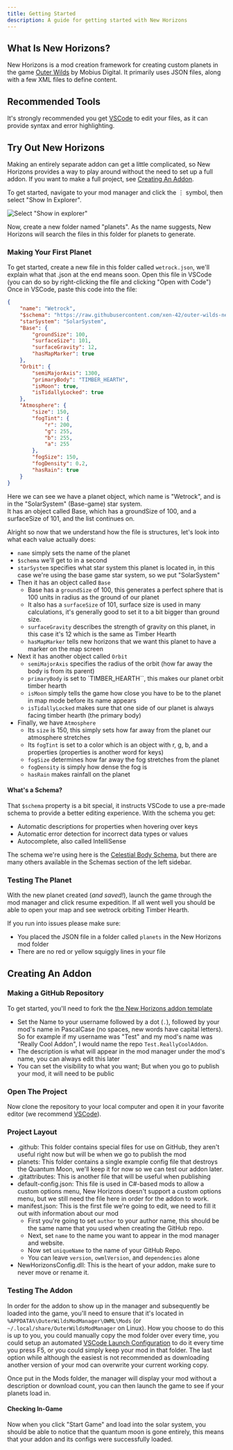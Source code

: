 ```yaml
---
title: Getting Started
description: A guide for getting started with New Horizons
---
```


## What Is New Horizons?

New Horizons is a mod creation framework for creating custom planets in the game [Outer Wilds](https://www.mobiusdigitalgames.com/outer-wilds.html) by Mobius Digital. It primarily uses JSON files, along with a few XML files to define content.

## Recommended Tools

It's strongly recommended you get [VSCode](https://code.visualstudio.com/) to edit your files, as it can provide syntax and error highlighting.

## Try Out New Horizons

Making an entirely separate addon can get a little complicated, so New Horizons provides a way to play around without the need to set up a full addon. If you want to make a full project, see [Creating An Addon](#creating-an-addon).

To get started, navigate to your mod manager and click the ⋮ symbol, then select "Show In Explorer".

![Select "Show in explorer"](@/assets/docs-images/getting_started/mod_manager_show_in_explorer.webp)

Now, create a new folder named "planets". As the name suggests, New Horizons will search the files in this folder for planets to generate.

### Making Your First Planet

To get started, create a new file in this folder called `wetrock.json`, we'll explain what that .json at the end means soon.
Open this file in VSCode (you can do so by right-clicking the file and clicking "Open with Code")
Once in VSCode, paste this code into the file:

```json title="wetrock.json"
{
    "name": "Wetrock",
    "$schema": "https://raw.githubusercontent.com/xen-42/outer-wilds-new-horizons/main/NewHorizons/Schemas/body_schema.json",
    "starSystem": "SolarSystem",
    "Base": {
        "groundSize": 100,
        "surfaceSize": 101,
        "surfaceGravity": 12,
        "hasMapMarker": true
    },
    "Orbit": {
        "semiMajorAxis": 1300,
        "primaryBody": "TIMBER_HEARTH",
        "isMoon": true,
        "isTidallyLocked": true
    },
    "Atmosphere": {
        "size": 150,
        "fogTint": {
            "r": 200,
            "g": 255,
            "b": 255,
            "a": 255
        },
        "fogSize": 150,
        "fogDensity": 0.2,
        "hasRain": true
    }
}
```

Here we can see we have a planet object, which name is "Wetrock", and is in the "SolarSystem" (Base-game) star system.  
It has an object called Base, which has a groundSize of 100, and a surfaceSize of 101, and the list continues on.

Alright so now that we understand how the file is structures, let's look into what each value actually does:

-   `name` simply sets the name of the planet
-   `$schema` we'll get to in a second
-   `starSystem` specifies what star system this planet is located in, in this case we're using the base game star system, so we put "SolarSystem"
-   Then it has an object called `Base`
    -   Base has a `groundSize` of 100, this generates a perfect sphere that is 100 units in radius as the ground of our planet
    -   It also has a `surfaceSize` of 101, surface size is used in many calculations, it's generally good to set it to a bit bigger than ground size.
    -   `surfaceGravity` describes the strength of gravity on this planet, in this case it's 12 which is the same as Timber Hearth
    -   `hasMapMarker` tells new horizons that we want this planet to have a marker on the map screen
-   Next it has another object called `Orbit`
    -   `semiMajorAxis` specifies the radius of the orbit (how far away the body is from its parent)
    -   `primaryBody` is set to `TIMBER_HEARTH``, this makes our planet orbit timber hearth
    -   `isMoon` simply tells the game how close you have to be to the planet in map mode before its name appears
    -   `isTidallyLocked` makes sure that one side of our planet is always facing timber hearth (the primary body)
-   Finally, we have `Atmosphere`
    -   Its `size` is 150, this simply sets how far away from the planet our atmosphere stretches
    -   Its `fogTint` is set to a color which is an object with r, g, b, and a properties (properties is another word for keys)
    -   `fogSize` determines how far away the fog stretches from the planet
    -   `fogDensity` is simply how dense the fog is
    -   `hasRain` makes rainfall on the planet

#### What's a Schema?

That `$schema` property is a bit special, it instructs VSCode to use a pre-made schema to provide a better editing experience.
With the schema you get:

-   Automatic descriptions for properties when hovering over keys
-   Automatic error detection for incorrect data types or values
-   Autocomplete, also called IntelliSense

The schema we're using here is the [Celestial Body Schema](/schemas/body-schema), but there are many others available in the Schemas section of the left sidebar.

### Testing The Planet

With the new planet created (_and saved!_), launch the game through the mod manager and click resume expedition. If all went well you should be able to open your map and see wetrock orbiting Timber Hearth.

If you run into issues please make sure:

-   You placed the JSON file in a folder called `planets` in the New Horizons mod folder
-   There are no red or yellow squiggly lines in your file

## Creating An Addon

### Making a GitHub Repository

To get started, you'll need to fork the [the New Horizons addon template](https://github.com/xen-42/ow-new-horizons-config-template)

-   Set the Name to your username followed by a dot (`.`), followed by your mod's name in PascalCase (no spaces, new words have capital letters). So for example if my username was "Test" and my mod's name was "Really Cool Addon", I would name the repo `Test.ReallyCoolAddon`.
-   The description is what will appear in the mod manager under the mod's name, you can always edit this later
-   You can set the visibility to what you want; But when you go to publish your mod, it will need to be public

### Open The Project

Now clone the repository to your local computer and open it in your favorite editor (we recommend [VSCode](https://code.visualstudio.com/)).

### Project Layout

-   .github: This folder contains special files for use on GitHub, they aren't useful right now but will be when we go to publish the mod
-   planets: This folder contains a single example config file that destroys the Quantum Moon, we'll keep it for now so we can test our addon later.
-   .gitattributes: This is another file that will be useful when publishing
-   default-config.json: This file is used in C#-based mods to allow a custom options menu, New Horizons doesn't support a custom options menu, but we still need the file here in order for the addon to work.
-   manifest.json: This is the first file we're going to edit, we need to fill it out with information about our mod
    -   First you're going to set `author` to your author name, this should be the same name that you used when creating the GitHub repo.
    -   Next, set `name` to the name you want to appear in the mod manager and website.
    -   Now set `uniqueName` to the name of your GitHub Repo.
    -   You can leave `version`, `owmlVersion`, and `dependencies` alone
-   NewHorizonsConfig.dll: This is the heart of your addon, make sure to never move or rename it.

### Testing The Addon

In order for the addon to show up in the manager and subsequently be loaded into the game, you'll need to ensure that it's located in `%APPDATA%\OuterWildsModManager\OWML\Mods` (or `~/.local/share/OuterWildsModManager` on Linux). How you choose to do this is up to you, you could manually copy the mod folder over every time, you could setup an automated [VSCode Launch Configuration](https://code.visualstudio.com/Docs/editor/debugging#_launch-configurations) to do it every time you press F5, or you could simply keep your mod in that folder. The last option while although the easiest is not recommended as downloading another version of your mod can overwrite your current working copy.

Once put in the Mods folder, the manager will display your mod without a description or download count, you can then launch the game to see if your planets load in.

#### Checking In-Game

Now when you click "Start Game" and load into the solar system, you should be able to notice that the quantum moon is gone entirely, this means that your addon and its configs were successfully loaded.

